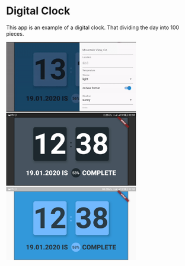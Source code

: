 # Digital Clock

This app is an example of a digital clock. That dividing the day into 100 pieces.

<img src='progclock.gif' width='350'>

<img src='night_mode_clk.png' width='350'>

<img src='light_mode_clk.png' width='350'>
